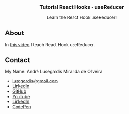 <br />
<p align="center">

  <h3 align="center">Tutorial React Hooks - useReducer</h3>

  <p align="center">
    Learn the React Hook useReducer!
  </p>
</p>

## About
In [this video](https://www.youtube.com/watch?v=OPaagPNDx4c) I teach React Hook useReducer.
 

## Contact
My Name: André Lusegardis Miranda de Oliveira
  * lusegardis@gmail.com
  * [LinkedIn](https://www.linkedin.com/in/andr%C3%A9-lusegardis/detail/recent-activity/shares/)
  * [GitHub](https://github.com/MestreALMO)
  * [YouTube](https://www.youtube.com/channel/UCoxaVAl8-XHPv__s48HMPZA)
  * [LinkedIn](https://twitter.com/Lusegardis)
  * [CodePen](https://codepen.io/MestreALMO)
